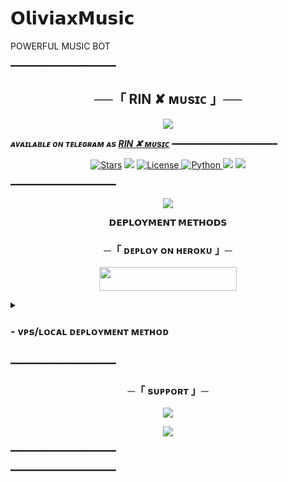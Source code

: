 # 𝗢𝗹𝗶𝘃𝗶𝗮𝘅𝗠𝘂𝘀𝗶𝗰
POWERFUL MUSIC BOT

━━━━━━━━━━━━━━━━━━━━

<h2 align="center">
    ──「 RIN ✘ ᴍᴜsɪᴄ 」──
</h2>

<p align="center">
  <img src="https://graph.org/file/1f43e7ae05e6b55a49b09.jpg">
</p>

_**ᴀᴠᴀɪʟᴀʙʟᴇ ᴏɴ ᴛᴇʟᴇɢʀᴀᴍ ᴀs [RIN ✘ ᴍᴜsɪᴄ](https://t.me/Rinmusic_bot)**_
━━━━━━━━━━━━━━━━━━━━

<p align="center">
<a href="https://github.com/SaeedGoraya/OliviaMusicRoBot/stargazers"><img src="https://img.shields.io/github/stars/SaeedGoraya/OliviaMusicRoBot?color=black&logo=github&logoColor=black&style=for-the-badge" alt="Stars" /></a>
<a href="https://github.com/SaeedGoraya/OliviaMusicRoBot/network/members"> <img src="https://img.shields.io/github/forks/SaeedGoraya/OliviaMusicRoBot?color=black&logo=github&logoColor=black&style=for-the-badge" /></a>
<a href="https://github.com/SaeedGoraya/OliviaMusicRoBot/blob/master/LICENSE"> <img src="https://img.shields.io/badge/License-MIT-blueviolet?style=for-the-badge" alt="License" /> </a>
<a href="https://www.python.org/"> <img src="https://img.shields.io/badge/Written%20in-Python-skyblue?style=for-the-badge&logo=python" alt="Python" /> </a>
<a href="https://pypi.org/project/Pyrogram/"> <img src="https://img.shields.io/pypi/v/pyrogram?color=white&label=pyrogram&logo=python&logoColor=blue&style=for-the-badge" /></a>
<a href="https://github.com/SaeedGoraya/OliviaMusicRoBot/commits/SaeedGoraya"> <img src="https://img.shields.io/github/last-commit/SaeedGoraya/OliviaMusicRoBot?color=black&logo=github&logoColor=black&style=for-the-badge" /></a>
</p>

━━━━━━━━━━━━━━━━━━━━

<p align="center">
  <img src="https://graph.org/file/58fedaeb29218bba4ae8c.jpg">
</p>

<p align="center">
<b>𝗗𝗘𝗣𝗟𝗢𝗬𝗠𝗘𝗡𝗧 𝗠𝗘𝗧𝗛𝗢𝗗𝗦</b>
</p>

<h3 align="center">
    ─「 ᴅᴇᴩʟᴏʏ ᴏɴ ʜᴇʀᴏᴋᴜ 」─
</h3>

<p align="center"><a href="https://dashboard.heroku.com/new?template=https://github.com/VEGETAxHERE/vegetahere"> <img src="https://img.shields.io/badge/Deploy%20On%20Heroku-black?style=for-the-badge&logo=heroku" width="220" height="38.45"/></a></p>

<details>
<summary><h3>
- <b> ᴠᴘs/ʟᴏᴄᴀʟ ᴅᴇᴘʟᴏʏᴍᴇɴᴛ ᴍᴇᴛʜᴏᴅ </b>
</h3></summary>

- Get your [Necessary Variables](https://github.com/AnonymousX1025/FallenMusic/blob/master/sample.env)
- Upgrade and Update by :
`sudo apt-get update && sudo apt-get upgrade -y`
- Install required packages by :
`sudo apt-get install python3-pip ffmpeg -y`
- Install pip by :
`sudo pip3 install -U pip`
- Install node by :
`curl -fssL https://deb.nodesource.com/setup_18.x | sudo -E bash - && sudo apt-get install nodejs -y && npm i -g npm`
- Clone the repository by :
`git clone https://github.com/AnonymousX1025/FallenMusic && cd FallenMusic`
- Install requirements by :
`pip3 install -U -r requirements.txt`
- Fill your variables in the env by :
`vi sample.env`<br>
Press `I` on the keyboard for editing env<br>
Press `Ctrl+C` when you're done with editing env and `:wq` to save the env<br>
- Rename the env file by :
`mv sample.env .env`
- Install tmux to keep running your bot when you close the terminal by :
`sudo apt install tmux && tmux`
- Finally run the bot by :
`bash fallen`
- For getting out from tmux session<br>
Press `Ctrl+b` and then `d`

<p align="center">
  <img src="https://te.legra.ph/file/b09cdfe8fb553fdd976eb.jpg">
</p>

</details>

━━━━━━━━━━━━━━━━━━━━
<h3 align="center">
    ─「 sᴜᴩᴩᴏʀᴛ 」─
</h3>

<p align="center">
<a href="https://t.me/RINxMUSIC_II"><img src="https://img.shields.io/badge/-Support%20Group-blue.svg?style=for-the-badge&logo=Telegram"></a>
</p>
<p align="center">
<a href="https://t.me/RINxMUSIC_II"><img src="https://img.shields.io/badge/-Support%20Channel-blue.svg?style=for-the-badge&logo=Telegram"></a>
</p>

━━━━━━━━━━━━━━━━━━━━



━━━━━━━━━━━━━━━━━━━━
